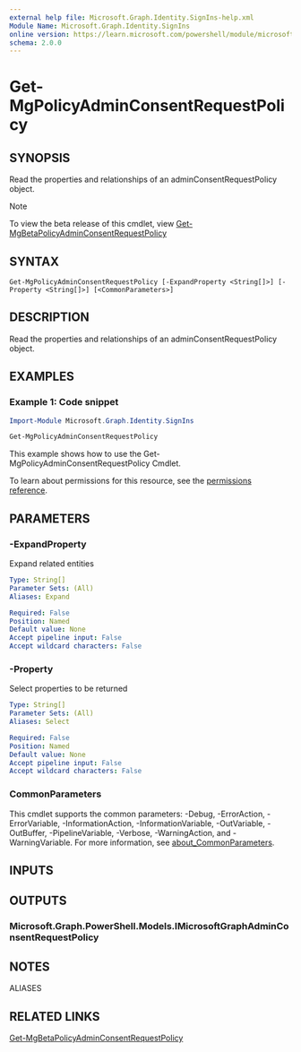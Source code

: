 ```yaml
---
external help file: Microsoft.Graph.Identity.SignIns-help.xml
Module Name: Microsoft.Graph.Identity.SignIns
online version: https://learn.microsoft.com/powershell/module/microsoft.graph.identity.signins/get-mgpolicyadminconsentrequestpolicy
schema: 2.0.0
---
```


# Get-MgPolicyAdminConsentRequestPolicy

## SYNOPSIS
Read the properties and relationships of an adminConsentRequestPolicy object.

> [!NOTE]
> To view the beta release of this cmdlet, view [Get-MgBetaPolicyAdminConsentRequestPolicy](/powershell/module/Microsoft.Graph.Beta.Applications/Get-MgBetaPolicyAdminConsentRequestPolicy?view=graph-powershell-beta)

## SYNTAX

```
Get-MgPolicyAdminConsentRequestPolicy [-ExpandProperty <String[]>] [-Property <String[]>] [<CommonParameters>]
```

## DESCRIPTION
Read the properties and relationships of an adminConsentRequestPolicy object.

## EXAMPLES

### Example 1: Code snippet
```powershell
Import-Module Microsoft.Graph.Identity.SignIns

Get-MgPolicyAdminConsentRequestPolicy

```
This example shows how to use the Get-MgPolicyAdminConsentRequestPolicy Cmdlet.

To learn about permissions for this resource, see the [permissions reference](/graph/permissions-reference).


## PARAMETERS

### -ExpandProperty
Expand related entities

```yaml
Type: String[]
Parameter Sets: (All)
Aliases: Expand

Required: False
Position: Named
Default value: None
Accept pipeline input: False
Accept wildcard characters: False
```

### -Property
Select properties to be returned

```yaml
Type: String[]
Parameter Sets: (All)
Aliases: Select

Required: False
Position: Named
Default value: None
Accept pipeline input: False
Accept wildcard characters: False
```

### CommonParameters
This cmdlet supports the common parameters: -Debug, -ErrorAction, -ErrorVariable, -InformationAction, -InformationVariable, -OutVariable, -OutBuffer, -PipelineVariable, -Verbose, -WarningAction, and -WarningVariable. For more information, see [about_CommonParameters](http://go.microsoft.com/fwlink/?LinkID=113216).

## INPUTS

## OUTPUTS

### Microsoft.Graph.PowerShell.Models.IMicrosoftGraphAdminConsentRequestPolicy
## NOTES

ALIASES

## RELATED LINKS
[Get-MgBetaPolicyAdminConsentRequestPolicy](/powershell/module/Microsoft.Graph.Beta.Applications/Get-MgBetaPolicyAdminConsentRequestPolicy?view=graph-powershell-beta)

